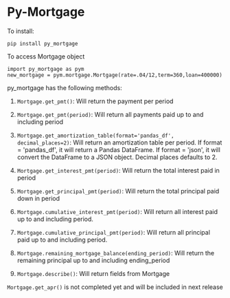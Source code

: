 # Py-Mortgage

To install:
```
pip install py_mortgage
```

To access Mortgage object
```
import py_mortgage as pym
new_mortgage = pym.mortgage.Mortgage(rate=.04/12,term=360,loan=400000)
```

py_mortgage has the following methods:
1. `Mortgage.get_pmt()`: Will return the payment per period

2. `Mortgage.get_pmt(period)`: Will return all payments paid up to and including period

3. `Mortgage.get_amortization_table(format='pandas_df', decimal_places=2)`:
Will return an amortization table per period. If format = 'pandas_df', it will return a Pandas DataFrame. If format = 'json', it will convert the DataFrame to a JSON object. Decimal places defaults to 2.

4. `Mortgage.get_interest_pmt(period)`: Will return the total interest paid in period

5. `Mortgage.get_principal_pmt(period)`: Will return the total principal paid down in period

6. `Mortgage.cumulative_interest_pmt(period)`: Will return all interest paid up to and including period.

7. `Mortgage.cumulative_principal_pmt(period)`: Will return all principal paid up to and including period.

8. `Mortgage.remaining_mortgage_balance(ending_period)`: Will return the remaining principal up to and including ending_period

9. `Mortgage.describe()`: Will return fields from Mortgage

`Mortgage.get_apr()` is not completed yet and will be included in next release
